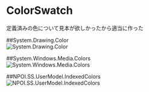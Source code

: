 # ColorSwatch
定義済みの色について見本が欲しかったから適当に作った

##System.Drawing.Color  
![System.Drawing.Color](https://raw.githubusercontent.com/krsak/ColorSwatch/master/images/system_drawing_colors.png)

##System.Windows.Media.Colors  
![System.Windows.Media.Colors](https://raw.githubusercontent.com/krsak/ColorSwatch/master/images/system_windows_media_colors.png)

##NPOI.SS.UserModel.IndexedColors  
![NPOI.SS.UserModel.IndexedColors](https://raw.githubusercontent.com/krsak/ColorSwatch/master/images/npoi_indexed_colors.png)

